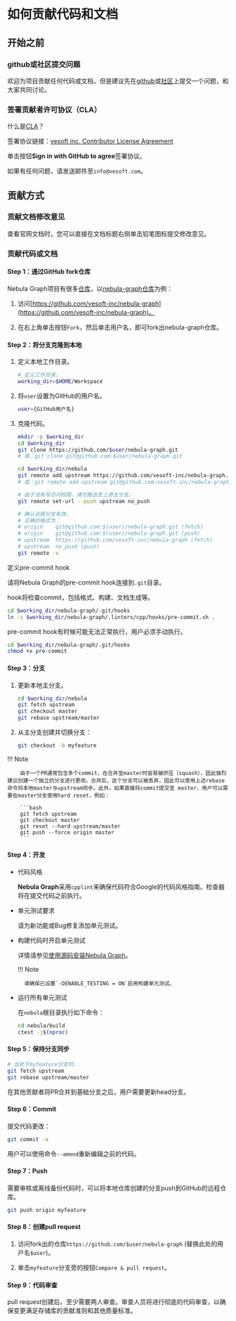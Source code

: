 # 如何贡献代码和文档

## 开始之前

### github或社区提交问题

欢迎为项目贡献任何代码或文档，但是建议先在[github](https://github.com/vesoft-inc/nebula-graph)或[社区](https://discuss.nebula-graph.io/)上提交一个问题，和大家共同讨论。

### 签署贡献者许可协议（CLA）

什么是[CLA](https://www.apache.org/licenses/contributor-agreements.html)？

签署协议链接：[vesoft inc. Contributor License Agreement](https://cla-assistant.io/vesoft-inc/)

单击按钮**Sign in with GitHub to agree**签署协议。

如果有任何问题，请发送邮件至`info@vesoft.com`。

## 贡献方式

### 贡献文档修改意见

查看官网文档时，您可以直接在文档标题右侧单击铅笔图标提交修改意见。

### 贡献代码或文档

#### Step 1：通过GitHub fork仓库

Nebula Graph项目有很多[仓库](https://github.com/vesoft-inc)，以[nebula-graph仓库](https://github.com/vesoft-inc/nebula-graph)为例：

1. 访问[https://github.com/vesoft-inc/nebula-graph](https://github.com/vesoft-inc/nebula-graph)。

2. 在右上角单击按钮`Fork`，然后单击用户名，即可fork出nebula-graph仓库。

#### Step 2：将分支克隆到本地

1. 定义本地工作目录。

    ```bash
    # 定义工作目录。
    working_dir=$HOME/Workspace
    ```

2. 将`user`设置为GitHub的用户名。

    ```bash
    user={GitHub用户名}
    ```

3. 克隆代码。

    ```bash
    mkdir -p $working_dir
    cd $working_dir
    git clone https://github.com/$user/nebula-graph.git
    # 或：git clone git@github.com:$user/nebula-graph.git

    cd $working_dir/nebula
    git remote add upstream https://github.com/vesoft-inc/nebula-graph.git
    # 或：git remote add upstream git@github.com:vesoft-inc/nebula-graph.git

    # 由于没有写访问权限，请勿推送至上游主分支。
    git remote set-url --push upstream no_push

    # 确认远程分支有效。
    # 正确的格式为：
    # origin    git@github.com:$(user)/nebula-graph.git (fetch)
    # origin    git@github.com:$(user)/nebula-graph.git (push)
    # upstream  https://github.com/vesoft-inc/nebula-graph (fetch)
    # upstream  no_push (push)
    git remote -v
    ```

定义pre-commit hook

请将Nebula Graph的pre-commit hook连接到`.git`目录。

hook将检查commit，包括格式、构建、文档生成等。

```bash
cd $working_dir/nebula-graph/.git/hooks
ln -s $working_dir/nebula-graph/.linters/cpp/hooks/pre-commit.sh .
```

pre-commit hook有时候可能无法正常执行，用户必须手动执行。

```bash
cd $working_dir/nebula-graph/.git/hooks
chmod +x pre-commit
```

#### Step 3：分支

1. 更新本地主分支。

    ```bash
    cd $working_dir/nebula
    git fetch upstream
    git checkout master
    git rebase upstream/master
    ```

2. 从主分支创建并切换分支：

    ```bash
    git checkout -b myfeature
    ```

  !!! Note

        由于一个PR通常包含多个commit，在合并至master时容易被挤压（squash），因此强烈建议创建一个独立的分支进行更改。合并后，这个分支可以被丢弃，因此可以使用上述rebase命令将本地master与upstream同步。此外，如果直接将commit提交至 master，用户可以需要在master分支使用hard reset，例如：

        ```bash
        git fetch upstream
        git checkout master
        git reset --hard upstream/master
        git push --force origin master
        ```

#### Step 4：开发

- 代码风格

  **Nebula Graph**采用`cpplint`来确保代码符合Google的代码风格指南。检查器将在提交代码之前执行。

- 单元测试要求

  请为新功能或Bug修复添加单元测试。

- 构建代码时开启单元测试

  详情请参见[使用源码安装Nebula Graph](../4.deployment-and-installation/2.compile-and-install-nebula-graph/1.install-nebula-graph-by-compiling-the-source-code.md)。

  !!! Note

        请确保已设置`-DENABLE_TESTING = ON`启用构建单元测试。

- 运行所有单元测试

  在`nebula`根目录执行如下命令：

  ```bash
  cd nebula/build
  ctest -j$(nproc)
  ```

#### Step 5：保持分支同步

```bash
# 当处于myfeature分支时。
git fetch upstream
git rebase upstream/master
```

在其他贡献者将PR合并到基础分支之后，用户需要更新head分支。

#### Step 6：Commit

提交代码更改：

```bash
git commit -a
```

用户可以使用命令`--amend`重新编辑之前的代码。

#### Step 7：Push

需要审核或离线备份代码时，可以将本地仓库创建的分支push到GitHub的远程仓库。

```bash
git push origin myfeature
```

#### Step 8：创建pull request

1. 访问fork出的仓库`https://github.com/$user/nebula-graph` (替换此处的用户名`$user`)。

2. 单击`myfeature`分支旁的按钮`Compare & pull request`。

#### Step 9：代码审查

pull request创建后，至少需要两人审查。审查人员将进行彻底的代码审查，以确保变更满足存储库的贡献准则和其他质量标准。
